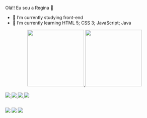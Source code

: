 Olá!! Eu sou a Regina 👋
- 🔭 I’m currently studying front-end
- 🌱 I’m currently learning HTML 5; CSS 3; JavaScript; Java

<div align="center">
  <a href="https://github.com/ReginadeAssis">
  <img height="180em" src="https://github-readme-stats.vercel.app/api?username=ReginadeAssis&show_icons=true&theme=merko&include_all_commits=true&count_private=true"/>
  <img height="180em" src="https://github-readme-stats.vercel.app/api/top-langs/?username=ReginadeAssis&layout=compact&langs_count=7&theme=merko"/>
</div>
  
  <div style="display: inline_block"><br>
  <img src="https://img.icons8.com/ios/50/000000/javascript--v2.png"/>
  <img src="https://img.icons8.com/ios-filled/50/000000/html-5--v2.png"/>
  <img src="https://img.icons8.com/ios/50/000000/css3.png"/>
  <img src="https://img.icons8.com/color/48/000000/bootstrap.png"/>

</div>
  
  ##
  
  <div>
  <div> 
  <a href=https://www.instagram.com/regnamaciel2/ target="_blank"><img src="https://img.shields.io/badge/-Instagram-%23E4405F?style=for-the-badge&logo=instagram&logoColor=white" target="_blank"></a>
  <a href = "mailto:regnamaciel3@gmail.com"><img src="https://img.shields.io/badge/-Gmail-%23333?style=for-the-badge&logo=gmail&logoColor=white" target="_blank"></a>
  <a href="https://www.linkedin.com/in/regina-de-assis-81a621232/" target="_blank"><img src="https://img.shields.io/badge/-LinkedIn-%230077B5?style=for-the-badge&logo=linkedin&logoColor=white" target="_blank"></a> 
